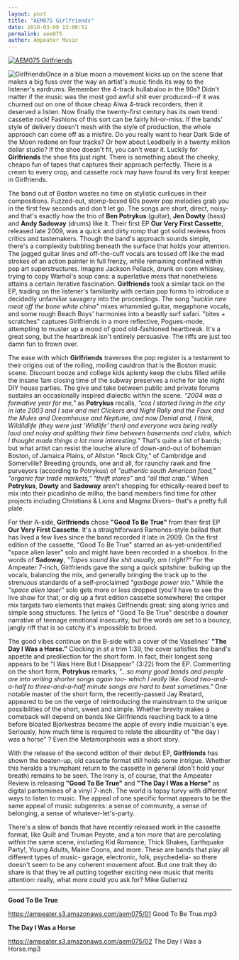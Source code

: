 ```yaml
---
layout: post
title: "AEM075 Girlfriends"
date: 2010-03-09 13:00:51
permalink: aem075
author: Ampeater Music
---
```

[![AEM075 Girlfriends](https://ampeater.s3.amazonaws.com/aem075/Girlfriends.jpg)](https://ampeater.s3.amazonaws.com/aem075/Girlfriends.jpg)

![](http://ampeatermusic.com/wp-content/uploads/2010/03/Girlfriends-300x300.jpg "Girlfriends")Once in a blue moon a movement kicks up on the scene that makes a big fuss over the way an artist's music finds its way to the listener's eardrums. Remember the 4-track hullabaloo in the 90s? Didn't matter if the music was the most god awful shit ever produced--if it was churned out on one of those cheap Aiwa 4-track recorders, then it deserved a listen. Now finally the twenty-first century has its own trend: cassette rock! Fashions of this sort can be fairly hit-or-miss. If the bands' style of delivery doesn't mesh with the style of production, the whole approach can come off as a misfire. Do you really want to hear Dark Side of the Moon redone on four tracks? Or how about Leadbelly in a twenty million dollar studio? If the shoe doesn't fit, you can't wear it. Luckily for **Girlfriends** the shoe fits just right. There is something about the cheeky, cheapo fun of tapes that captures their approach perfectly. There is a cream to every crop, and cassette rock may have found its very first keeper in Girlfriends.

<!-- more -->

The band out of Boston wastes no time on stylistic curlicues in their compositions. Fuzzed-out, stomp-boxed 60s power pop melodies grab you in the first few seconds and don't let go. The songs are short, direct, noisy- and that's exactly how the trio of **Ben Potrykus** (guitar), **Jen Dowty** (bass) and **Andy Sadoway** (drums) like it. Their first EP **Our Very First Cassette**, released late 2009, was a quick and dirty romp that got solid reviews from critics and tastemakers. Though the band's approach sounds simple, there's a complexity bubbling beneath the surface that holds your attention. The jagged guitar lines and off-the-cuff vocals are tossed off like the mad strokes of an action painter in full frenzy, while remaining confined within pop art superstructures. Imagine Jackson Pollack, drunk on corn whiskey, trying to copy Warhol's soup cans: a superlative mess that nonetheless attains a certain iterative fascination. **Girlfriends** took a similar tack on the EP, trading on the listener's familiarity with certain pop forms to introduce a decidedly unfamiliar savagery into the proceedings. The song _"suckin rare meat off the bone white china"_ mixes whammied guitar, megaphone vocals, and some rough Beach Boys' harmonies into a beastly surf safari. "bites + scratches" captures Girlfriends in a more reflective, Pogues-mode, attempting to muster up a mood of good old-fashioned heartbreak. It's a great song, but the heartbreak isn't entirely persuasive. The riffs are just too damn fun to frown over.

The ease with which **Girlfriends** traverses the pop register is a testament to their origins out of the roiling, moiling cauldron that is the Boston music scene. Discount booze and college kids aplenty keep the clubs filled while the insane 1am closing time of the subway preserves a niche for late night DIY house parties. The give and take between public and private forums sustains an occasionally inspired dialectic within the scene. _"2004 was a formative year for me,"_ as **Potrykus** recalls, _"cos I started living in the city in late 2003 and I saw and met Clickers and Night Rally and the Faux and the Mules and Dreamhouse and Neptune, and now Denial and, I think, Wildildlife (they were just 'Wildlife' then) and everyone was being really loud and noisy and splitting their time between basements and clubs, which I thought made things a lot more interesting."_ That's quite a list of bands; but what artist can resist the louche allure of down-and-out of bohemian Boston, of Jamaica Plains, of Allston "Rock City," of Cambridge and Somerville? Breeding grounds, one and all, for raunchy rawk and fine purveyors (according to Potrykus) of _"authentic south American food,"_ _"organic fair trade markets," "thrift stores"_ and _"all that crap."_ When **Potrykus**, **Dowty** and **Sadoway** aren't shopping for ethically-reared beef to mix into their picadinho de milho, the band members find time for other projects including Christians & Lions and Magma Divers- that's a pretty full plate.

For their A-side, **Girlfriends** chose **"Good To Be True"** from their first EP **Our Very First Cassette**. It's a straightforward Ramones-style ballad that has lived a few lives since the band recorded it late in 2009. On the first edition of the cassette, "Good To Be True" starred an as-yet-unidentified "space alien laser" solo and might have been recorded in a shoebox. In the words of **Sadoway**, _"Tapes sound like shit usually, am I right?"_ For the Ampeater 7-inch, Girlfriends gave the song a quick spitshine: bulking up the vocals, balancing the mix, and generally bringing the track up to the strenuous standards of a self-proclaimed _"garbage power trio."_ While the _"space alien laser"_ solo gets more or less dropped (you'll have to see the live show for that, or dig up a first edition cassette somewhere) the crisper mix targets two elements that makes Girlfriends great: sing along lyrics and simple song structures. The lyrics of "Good To Be True" describe a downer narrative of teenage emotional insecurity, but the words are set to a bouncy, jangly riff that is so catchy it's impossible to brood.

The good vibes continue on the B-side with a cover of the Vaselines' **"The Day I Was a Horse."** Clocking in at a trim 1:39, the cover satisfies the band's appetite and predilection for the short form. In fact, their longest song appears to be "I Was Here But I Disappear" (3:22) from the EP. Commenting on the short form, **Potrykus** remarks, _"...so many good bands and people are into writing shorter songs again too- which I really like. Good two-and-a-half to three-and-a-half minute songs are hard to beat sometimes."_ One notable master of the short form, the recently-passed Jay Reatard, appeared to be on the verge of reintroducing the mainstream to the unique possibilities of the short, sweet and simple. Whether brevity makes a comeback will depend on bands like Girlfriends reaching back to a time before bloated Bjorkestras became the apple of every indie musician's eye. Seriously, how much time is required to relate the absurdity of "the day I was a horse" ? Even the Metamorphosis was a short story.

With the release of the second edition of their debut EP, **Girlfriends** has shown the beaten-up, old cassette format still holds some intrigue. Whether this heralds a triumphant return to the cassette in general (don't hold your breath) remains to be seen. The irony is, of course, that the Ampeater Review is releasing **"Good To Be True"** and **"The Day I Was a Horse"** as digital pantomimes of a vinyl 7-inch. The world is topsy turvy with different ways to listen to music. The appeal of one specific format appears to be the same appeal of music subgenres: a sense of community, a sense of belonging, a sense of whatever-let's-party.

There's a slew of bands that have recently released work in the cassette format, like Quilt and Truman Peyote, and a ton more that are percolating within the same scene, including Kid Romance, Thick Shakes, Earthquake Party!, Young Adults, Maine Coons, and more. These are bands that play all different types of music- garage, electronic, folk, psychedelia- so there doesn't seem to be any coherent movement afoot. But one trait they do share is that they're all putting together exciting new music that merits attention: really, what more could you ask for? Mike Gutierrez

---

**Good To Be True**

https://ampeater.s3.amazonaws.com/aem075/01 Good To Be True.mp3

**The Day I Was a Horse**

https://ampeater.s3.amazonaws.com/aem075/02 The Day I Was a Horse.mp3

